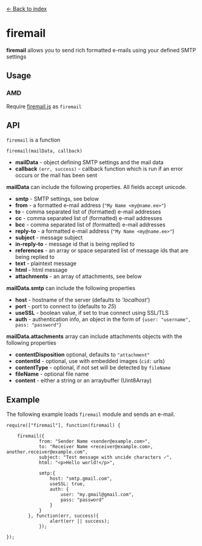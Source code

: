 [← Back to index](../README.md#index)

# firemail

**firemail** allows you to send rich formatted e-mails using your defined SMTP settings

## Usage

### AMD

Require [firemail.js](../firemail.js) as `firemail`

## API

`firemail` is a function

    firemail(mailData, callback)

  * **mailData** - object defining SMTP settings and the mail data
  * **callback** `(err, success)` - callback function which is run if an error occurs or the mail has been sent

**mailData** can include the following properties. All fields accept unicode.

  * **smtp** - SMTP settings, see below
  * **from** - a formatted e-mail address (`"My Name <my@name.ee>"`)
  * **to** - comma separated list of (formatted) e-mail addresses
  * **cc** - comma separated list of (formatted) e-mail addresses
  * **bcc** - comma separated list of (formatted) e-mail addresses
  * **reply-to** - a formatted e-mail address (`"My Name <my@name.ee>"`)
  * **subject** - message subject
  * **in-reply-to** - message id that is being replied to
  * **references** - an array or space separated list of message ids that are being replied to
  * **text** - plaintext message
  * **html** - html message
  * **attachments** - an array of attachments, see below

**mailData.smtp** can include the following properties

  * **host** - hostname of the server (defaults to *'localhost'*)
  * **port** - port to connect to (defaults to *25*)
  * **useSSL** - boolean value, if set to true connect using SSL/TLS
  * **auth** - authentication info, an object in the form of `{user: "username", pass: "password"}`

**mailData.attachments** array can include attachments objects with the following properties

  * **contentDisposition** optional, defaults to `"attachment"`
  * **contentId** - optional, use with embedded images (`cid:` urls)
  * **contentType** - optional, if not set will be detected by `fileName`
  * **fileName** - optional file name
  * **content** - either a string or an arraybuffer (Uint8Array)

## Example

The following example loads `firemail` module and sends an e-mail.

    require(["firemail"], function(firemail) {

        firemail({
                from: "Sender Name <sender@example.com>",
                to: "Receiver Name <receiver@example.com>, another.receiver@example.com",
                subject: "Test message with uncide characters ✓",
                html: "<p>Hello world!</p>",

                smtp:{
                    host: "smtp.gmail.com",
                    useSSL: true,
                    auth: {
                        user: "my.gmail@gmail.com",
                        pass: "password"
                    }
                }
            }, function(err, success){
                    alert(err || success);
                });

    });